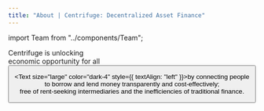 ```yaml
---
title: "About | Centrifuge: Decentralized Asset Finance"
---
```


<!-- Imports -->
import Team from "../components/Team";

<Section margin={{ vertical: "xxxlarge" }}>
<Row>
<Col span={6}>

<Box gap="medium">

<Box>
<Text size="xxlarge" weight={500} style={{ lineHeight: "50px", textAlign: "left" }}>Centrifuge is unlocking<br/>economic opportunity for all</Text>
</Box>

<Box align="start">
<Button primary label="About Centrifuge" href="/about" />
</Box>
</Box>

</Col>
<Col span={1} margin="medium" />
<Col span={5}>

<Text size="large" color="dark-4" style={{ textAlign: "left" }}>by connecting people to borrow and lend money transparently and cost-effectively;<br/>free of rent-seeking intermediaries and the inefficiencies of traditional finance.</Text>

</Col>
</Row>
</Section>

<Section>
<Team />
</Section>
